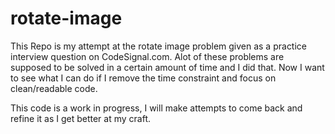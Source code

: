 # rotate-image
This Repo is my attempt at the rotate image problem given as a practice interview question on CodeSignal.com.  Alot of these problems are supposed to be solved in a certain amount of time and I did that. Now I want to see what I can do if I remove the time constraint and focus on clean/readable code. 

This code is a work in progress, I will make attempts to come back and refine it as I get better at my craft.
